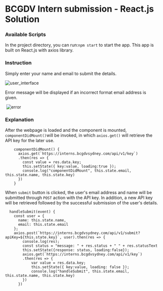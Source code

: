 # BCGDV Intern submission - React.js Solution

### Available Scripts

In the project directory, you can run:`npm start` to start the app. This app is built on React.js with axios library.

### Instruction

Simply enter your name and email to submit the details.

![user_interface](C:\Users\Simon\GitRepo\BCGDV_Intern_submission_React\images\user_interface.png)

Error message will be displayed if an incorrect format email address is given. 

​	![error](C:\Users\Simon\GitRepo\BCGDV_Intern_submission_React\images\error.png)

### Explanation 

After the webpage is loaded and the component is mounted, `componentDidMount()`will be invoked, in which `axios.get()` will retrieve the API key for the later use.

```react
    componentDidMount() {
      axios.get(`https://interns.bcgdvsydney.com/api/v1/key`)
      .then(res => {
        const value = res.data.key;
        this.setState({ key:value, loading:true });
        console.log("componentDidMount", this.state.email, this.state.name, this.state.key)
      })
    }
```



When `submit` button is clicked, the user's email address and name will be submitted through `POST` action with the API key. In addition, a new API key will be retrieved followed by the successful submission of the user's details.

```react
  handleSubmit(event) {
    const user = {
      name: this.state.name,
      email: this.state.email
    };
    axios.post(`https://interns.bcgdvsydney.com/api/v1/submit?apiKey=${this.state.key}`, user).then(res => {
        console.log(res);
        const status = "message: " + res.status + " " + res.statusText
        this.setState({response: status, loading:false});
        axios.get(`https://interns.bcgdvsydney.com/api/v1/key`)
        .then(res => {
          	var value = res.data.key;
          	this.setState({ key:value, loading: false });
          	console.log("handleSubmit", this.state.email, this.state.name, this.state.key)
        })
      })
```

